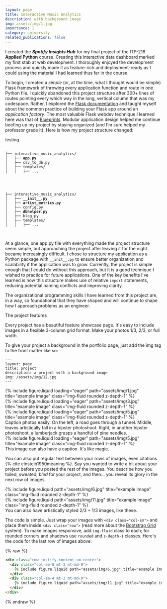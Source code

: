 ```yaml
---
layout: page
title: Interactive Music Analytics
description: with background image
img: assets/img/1.jpg
importance: 1
category: university
related_publications: false
---
```


I created the **_Spotify Insights Hub_** for my final project of the ITP-216 **Applied Python** course. Creating this interactive data
dashboard marked my first stab at web development. I thoroughly enjoyed the development process and quickly made it as feature-rich
and deployment-ready as I could using the material I had learned thus far in the course.

To begin, I created a _simple_ (or, at the time, what I thought would be simple) Flask framework of throwing every application function and route in one Python file.
I quickly abandoned this project structure after 300+ lines of routes pointing every which way in the long, vertical column that was my codespace.
Rather, I explored the <a href="https://flask.palletsprojects.com/en/3.0.x/">Flask documentation</a> and taught myself about the common practice of building your Flask app
around an _application factory_. The most valuable Flask webdev technique I learned here was that of <a href="https://flask.palletsprojects.com/en/3.0.x/blueprints/">Blueprints</a>.
Modular application design helped me continue beefing up my project by staying organized (and I'm sure helped my professor grade it). Here is how my
project structure changed:


testing

<div class="container">
  <div class="row">
    <div class="col-sm">
      <pre>
      <code>
├── interactive_music_analytics/
│   ├── <strong>app.py</strong>
│   ├── csv_to_db.py
│   ├── templates/
│   │   ├── ...
      </code>
      </pre>
    </div>
    <div class="col-sm">
      <pre>
      <code>
├── interactive_music_analytics/
│   ├── <strong>__init__.py</strong>
│   ├── <strong>artist_metrics.py</strong>
│   ├── config.py
│   ├── <strong>dbhelper.py</strong>
│   ├── blog.py
│   ├── templates/
│   │   ├── ...
      </code>
      </pre>
    </div>
  </div>
</div>

At a glance, one app.py file with everything made the project structure seem simple, but approaching the project after leaving it for the night became increasingly difficult.
I chose to structure my application as a Python package with `__init__.py` to ensure better organization and scalability if the application was to grow. Currently, the project is
simple enough that I could do without this approach, but it is a good technique I wished to practice for future applications. One of the key benefits I've learned is how this structure
makes use of relative `import` statements, reducing potential naming conflicts and improving clarity. 

The organizational programming skills I have learned from this project are, in a way, so foundational that they have shaped and will continue to shape how I approach problems as an
engineer.


The project features 







Every project has a beautiful feature showcase page.
It's easy to include images in a flexible 3-column grid format.
Make your photos 1/3, 2/3, or full width.

To give your project a background in the portfolio page, just add the img tag to the front matter like so:

    ---
    layout: page
    title: project
    description: a project with a background image
    img: /assets/img/12.jpg
    ---

<div class="row">
    <div class="col-sm mt-3 mt-md-0">
        {% include figure.liquid loading="eager" path="assets/img/1.jpg" title="example image" class="img-fluid rounded z-depth-1" %}
    </div>
    <div class="col-sm mt-3 mt-md-0">
        {% include figure.liquid loading="eager" path="assets/img/3.jpg" title="example image" class="img-fluid rounded z-depth-1" %}
    </div>
    <div class="col-sm mt-3 mt-md-0">
        {% include figure.liquid loading="eager" path="assets/img/5.jpg" title="example image" class="img-fluid rounded z-depth-1" %}
    </div>
</div>
<div class="caption">
    Caption photos easily. On the left, a road goes through a tunnel. Middle, leaves artistically fall in a hipster photoshoot. Right, in another hipster photoshoot, a lumberjack grasps a handful of pine needles.
</div>
<div class="row">
    <div class="col-sm mt-3 mt-md-0">
        {% include figure.liquid loading="eager" path="assets/img/5.jpg" title="example image" class="img-fluid rounded z-depth-1" %}
    </div>
</div>
<div class="caption">
    This image can also have a caption. It's like magic.
</div>

You can also put regular text between your rows of images, even citations {% cite einstein1950meaning %}.
Say you wanted to write a bit about your project before you posted the rest of the images.
You describe how you toiled, sweated, _bled_ for your project, and then... you reveal its glory in the next row of images.

<div class="row justify-content-sm-center">
    <div class="col-sm-8 mt-3 mt-md-0">
        {% include figure.liquid path="assets/img/6.jpg" title="example image" class="img-fluid rounded z-depth-1" %}
    </div>
    <div class="col-sm-4 mt-3 mt-md-0">
        {% include figure.liquid path="assets/img/11.jpg" title="example image" class="img-fluid rounded z-depth-1" %}
    </div>
</div>
<div class="caption">
    You can also have artistically styled 2/3 + 1/3 images, like these.
</div>

The code is simple.
Just wrap your images with `<div class="col-sm">` and place them inside `<div class="row">` (read more about the <a href="https://getbootstrap.com/docs/4.4/layout/grid/">Bootstrap Grid</a> system).
To make images responsive, add `img-fluid` class to each; for rounded corners and shadows use `rounded` and `z-depth-1` classes.
Here's the code for the last row of images above:

{% raw %}

```html
<div class="row justify-content-sm-center">
  <div class="col-sm-8 mt-3 mt-md-0">
    {% include figure.liquid path="assets/img/6.jpg" title="example image" class="img-fluid rounded z-depth-1" %}
  </div>
  <div class="col-sm-4 mt-3 mt-md-0">
    {% include figure.liquid path="assets/img/11.jpg" title="example image" class="img-fluid rounded z-depth-1" %}
  </div>
</div>
```

{% endraw %}
